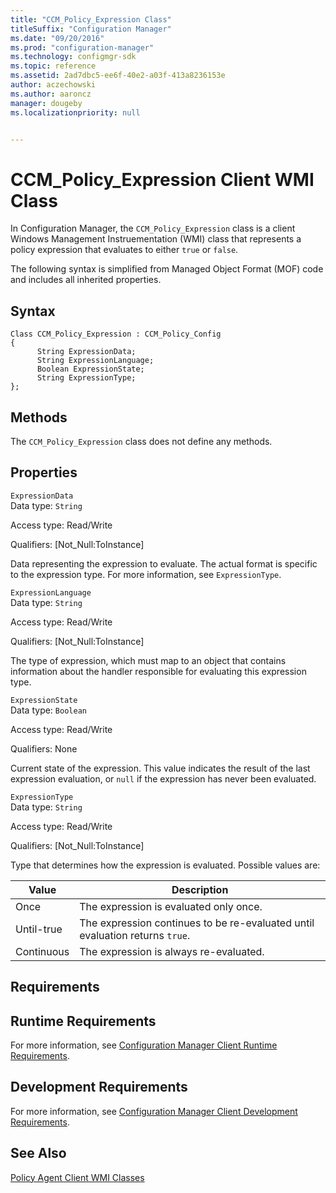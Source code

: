```yaml
---
title: "CCM_Policy_Expression Class"
titleSuffix: "Configuration Manager"
ms.date: "09/20/2016"
ms.prod: "configuration-manager"
ms.technology: configmgr-sdk
ms.topic: reference
ms.assetid: 2ad7dbc5-ee6f-40e2-a03f-413a8236153e
author: aczechowski
ms.author: aaroncz
manager: dougeby
ms.localizationpriority: null


---
```

# CCM_Policy_Expression Client WMI Class
In Configuration Manager, the `CCM_Policy_Expression` class is a client Windows Management Instruementation (WMI) class that represents a policy expression that evaluates to either `true` or `false`.  

 The following syntax is simplified from Managed Object Format (MOF) code and includes all inherited properties.  

## Syntax  

```  
Class CCM_Policy_Expression : CCM_Policy_Config  
{  
      String ExpressionData;  
      String ExpressionLanguage;  
      Boolean ExpressionState;  
      String ExpressionType;  
};  
```  

## Methods  
 The `CCM_Policy_Expression` class does not define any methods.  

## Properties  
 `ExpressionData`  
 Data type: `String`  

 Access type: Read/Write  

 Qualifiers: [Not_Null:ToInstance]  

 Data representing the expression to evaluate. The actual format is specific to the expression type. For more information, see `ExpressionType`.  

 `ExpressionLanguage`  
 Data type: `String`  

 Access type: Read/Write  

 Qualifiers: [Not_Null:ToInstance]  

 The type of expression, which must map to an object that contains information about the handler responsible for evaluating this expression type.  

 `ExpressionState`  
 Data type: `Boolean`  

 Access type: Read/Write  

 Qualifiers: None  

 Current state of the expression. This value indicates the result of the last expression evaluation, or `null` if the expression has never been evaluated.  

 `ExpressionType`  
 Data type: `String`  

 Access type: Read/Write  

 Qualifiers: [Not_Null:ToInstance]  

 Type that determines how the expression is evaluated. Possible values are:  


| Value | Description |
| ----- | ----------- |
|Once|The expression is evaluated only once.|  
|Until-true|The expression continues to be re-evaluated until evaluation returns `true`.|  
|Continuous|The expression is always re-evaluated.|  

## Requirements  

## Runtime Requirements  
 For more information, see [Configuration Manager Client Runtime Requirements](../../../../../develop/core/reqs/client-runtime-requirements.md).  

## Development Requirements  
 For more information, see [Configuration Manager Client Development Requirements](../../../../../develop/core/reqs/client-development-requirements.md).  

## See Also  
 [Policy Agent Client WMI Classes](../../../../../develop/reference/core/clients/client-classes/policy-agent-client-wmi-classes.md)
